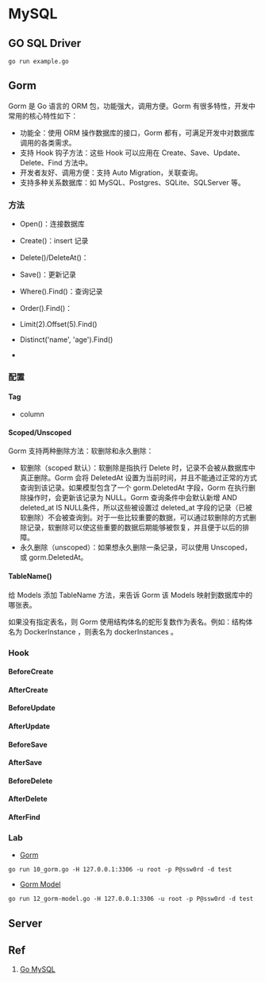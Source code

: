 # MySQL

## GO SQL Driver
```shell
go run example.go
```

## Gorm

Gorm 是 Go 语言的 ORM 包，功能强大，调用方便。Gorm 有很多特性，开发中常用的核心特性如下：

- 功能全：使用 ORM 操作数据库的接口，Gorm 都有，可满足开发中对数据库调用的各类需求。
- 支持 Hook 钩子方法：这些 Hook 可以应用在 Create、Save、Update、Delete、Find 方法中。
- 开发者友好、调用方便：支持 Auto Migration，关联查询。
- 支持多种关系数据库：如 MySQL、Postgres、SQLite、SQLServer 等。

### 方法

- Open()：连接数据库

- Create()：insert 记录

- Delete()/DeleteAt()：

- Save()：更新记录

- Where().Find()：查询记录

- Order().Find()：

- Limit(2).Offset(5).Find()

- Distinct('name', 'age').Find()

- 

  

### 配置

#### Tag

- column

#### Scoped/Unscoped

Gorm 支持两种删除方法：软删除和永久删除：

- 软删除（scoped 默认）：软删除是指执行 Delete 时，记录不会被从数据库中真正删除。Gorm 会将 DeletedAt 设置为当前时间，并且不能通过正常的方式查询到该记录。如果模型包含了一个 gorm.DeletedAt 字段，Gorm 在执行删除操作时，会更新该记录为 NULL。Gorm 查询条件中会默认新增 AND deleted_at IS NULL条件，所以这些被设置过 deleted_at 字段的记录（已被软删除）不会被查询到。对于一些比较重要的数据，可以通过软删除的方式删除记录，软删除可以使这些重要的数据后期能够被恢复，并且便于以后的排障。
- 永久删除（unscoped）：如果想永久删除一条记录，可以使用 Unscoped，或 gorm.DeletedAt。

#### TableName()

给 Models 添加 TableName 方法，来告诉 Gorm 该 Models 映射到数据库中的哪张表。

如果没有指定表名，则 Gorm 使用结构体名的蛇形复数作为表名。例如：结构体名为 DockerInstance ，则表名为 dockerInstances 。



### Hook

#### BeforeCreate



#### AfterCreate



#### BeforeUpdate



#### AfterUpdate



#### BeforeSave



#### AfterSave



#### BeforeDelete



#### AfterDelete



#### AfterFind



### Lab

- [Gorm](20_gorm/10_gorm.go)
```shell
go run 10_gorm.go -H 127.0.0.1:3306 -u root -p P@ssw0rd -d test
```

- [Gorm Model](20_gorm/12_gorm-model.go)
```shell
go run 12_gorm-model.go -H 127.0.0.1:3306 -u root -p P@ssw0rd -d test
```

## Server





## Ref

1. [Go MySQL](https://zetcode.com/golang/mysql/)